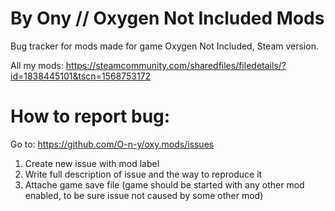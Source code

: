 # By Ony // Oxygen Not Included Mods
Bug tracker for mods made for game Oxygen Not Included, Steam version.

All my mods: 
https://steamcommunity.com/sharedfiles/filedetails/?id=1838445101&tscn=1568753172


# How to report bug:

Go to: https://github.com/O-n-y/oxy.mods/issues
1. Create new issue with mod label
2. Write full description of issue and the way to reproduce it
3. Attache game save file (game should be started with any other mod enabled, to be sure issue not caused by some other mod)
